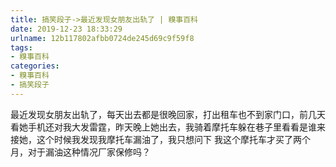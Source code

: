 ```yaml
---
title: 搞笑段子->最近发现女朋友出轨了 | 糗事百科
date: 2019-12-23 18:33:29
urlname: 12b117802afbb0724de245d69c9f59f8
tags: 
- 糗事百科
categories:
- 糗事百科
- 搞笑段子
---
```

最近发现女朋友出轨了，每天出去都是很晚回家，打出租车也不到家门口，前几天看她手机还对我大发雷霆，昨天晚上她出去，我骑着摩托车躲在巷子里看看是谁来接她，这个时候我发现我摩托车漏油了，我只想问下 我这个摩托车才买了两个月，对于漏油这种情况厂家保修吗？


